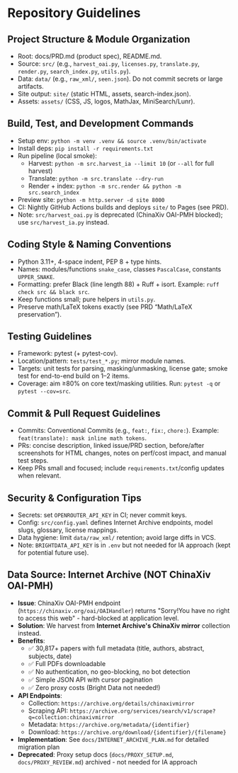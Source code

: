 # Repository Guidelines

## Project Structure & Module Organization
- Root: docs/PRD.md (product spec), README.md.
- Source: `src/` (e.g., `harvest_oai.py`, `licenses.py`, `translate.py`, `render.py`, `search_index.py`, `utils.py`).
- Data: `data/` (e.g., `raw_xml/`, `seen.json`). Do not commit secrets or large artifacts.
- Site output: `site/` (static HTML, assets, search-index.json).
- Assets: `assets/` (CSS, JS, logos, MathJax, MiniSearch/Lunr).

## Build, Test, and Development Commands
- Setup env: `python -m venv .venv && source .venv/bin/activate`
- Install deps: `pip install -r requirements.txt`
- Run pipeline (local smoke):
  - Harvest: `python -m src.harvest_ia --limit 10` (or `--all` for full harvest)
  - Translate: `python -m src.translate --dry-run`
  - Render + index: `python -m src.render && python -m src.search_index`
- Preview site: `python -m http.server -d site 8000`
- CI: Nightly GitHub Actions builds and deploys `site/` to Pages (see PRD).
- Note: `src/harvest_oai.py` is deprecated (ChinaXiv OAI-PMH blocked); use `src/harvest_ia.py` instead.

## Coding Style & Naming Conventions
- Python 3.11+, 4-space indent, PEP 8 + type hints.
- Names: modules/functions `snake_case`, classes `PascalCase`, constants `UPPER_SNAKE`.
- Formatting: prefer Black (line length 88) + Ruff + isort. Example: `ruff check src && black src`.
- Keep functions small; pure helpers in `utils.py`.
- Preserve math/LaTeX tokens exactly (see PRD “Math/LaTeX preservation”).

## Testing Guidelines
- Framework: pytest (+ pytest-cov).
- Location/pattern: `tests/test_*.py`; mirror module names.
- Targets: unit tests for parsing, masking/unmasking, license gate; smoke test for end-to-end build on 1–2 items.
- Coverage: aim ≥80% on core text/masking utilities. Run: `pytest -q` or `pytest --cov=src`.

## Commit & Pull Request Guidelines
- Commits: Conventional Commits (e.g., `feat:`, `fix:`, `chore:`). Example: `feat(translate): mask inline math tokens`.
- PRs: concise description, linked issue/PRD section, before/after screenshots for HTML changes, notes on perf/cost impact, and manual test steps.
- Keep PRs small and focused; include `requirements.txt`/config updates when relevant.

## Security & Configuration Tips
- Secrets: set `OPENROUTER_API_KEY` in CI; never commit keys.
- Config: `src/config.yaml` defines Internet Archive endpoints, model slugs, glossary, license mappings.
- Data hygiene: limit `data/raw_xml/` retention; avoid large diffs in VCS.
- Note: `BRIGHTDATA_API_KEY` is in `.env` but not needed for IA approach (kept for potential future use).

## Data Source: Internet Archive (NOT ChinaXiv OAI-PMH)
- **Issue**: ChinaXiv OAI-PMH endpoint (`https://chinaxiv.org/oai/OAIHandler`) returns "Sorry!You have no right to access this web" - hard-blocked at application level.
- **Solution**: We harvest from **Internet Archive's ChinaXiv mirror** collection instead.
- **Benefits**:
  - ✅ 30,817+ papers with full metadata (title, authors, abstract, subjects, date)
  - ✅ Full PDFs downloadable
  - ✅ No authentication, no geo-blocking, no bot detection
  - ✅ Simple JSON API with cursor pagination
  - ✅ Zero proxy costs (Bright Data not needed!)
- **API Endpoints**:
  - Collection: `https://archive.org/details/chinaxivmirror`
  - Scraping API: `https://archive.org/services/search/v1/scrape?q=collection:chinaxivmirror`
  - Metadata: `https://archive.org/metadata/{identifier}`
  - Download: `https://archive.org/download/{identifier}/{filename}`
- **Implementation**: See `docs/INTERNET_ARCHIVE_PLAN.md` for detailed migration plan
- **Deprecated**: Proxy setup docs (`docs/PROXY_SETUP.md`, `docs/PROXY_REVIEW.md`) archived - not needed for IA approach

